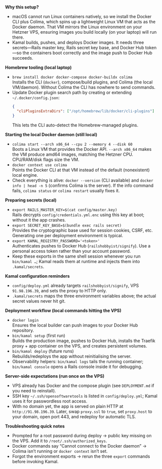 **Why this setup?**
- macOS cannot run Linux containers natively, so we install the Docker CLI plus Colima, which spins up a lightweight Linux VM that acts as the Docker daemon. That VM mirrors the Linux environment on your Hetzner VPS, ensuring images you build locally (on your laptop) will run there.
- Kamal builds, pushes, and deploys Docker images. It needs three secrets—Rails master key, Rails secret key base, and Docker Hub token—so the containers boot correctly and the image push to Docker Hub succeeds.

**Homebrew tooling (local laptop)**
- `brew install docker docker-compose docker-buildx colima`  
  Installs the CLI (`docker`), compose/build plugins, and Colima (the local VM/daemon). Without Colima the CLI has nowhere to send commands.
- Update Docker plugin search path by creating or extending `~/.docker/config.json`:
  ```json
  {
    "cliPluginsExtraDirs": ["/opt/homebrew/lib/docker/cli-plugins"]
  }
  ```
  This lets the CLI auto-detect the Homebrew-managed plugins.

**Starting the local Docker daemon (still local)**
- `colima start --arch x86_64 --cpu 2 --memory 4 --disk 60`  
  Boots a Linux VM that provides the Docker API. `--arch x86_64` makes the VM produce amd64 images, matching the Hetzner CPU. CPU/RAM/disk flags size the VM.
- `docker context use colima`  
  Points the Docker CLI at that VM instead of the default (nonexistent) local engine.
- Check everything is alive: `docker --version` (CLI available) and `docker info | head -n 5` (confirms Colima is the server). If the info command fails, `colima status` or `colima restart` usually fixes it.

**Preparing secrets (local)**
- `export RAILS_MASTER_KEY=$(cat config/master.key)`  
  Rails decrypts `config/credentials.yml.enc` using this key at boot; without it the app crashes.
- `export SECRET_KEY_BASE=$(bundle exec rails secret)`  
  Provides the cryptographic base used for session cookies, CSRF, etc. Generating one per deployment environment is typical.
- `export KAMAL_REGISTRY_PASSWORD='<token>'`  
  Authenticates pushes to Docker Hub (`railshobbyist/signify`). Use a personal access token rather than your account password.
- Keep these exports in the same shell session whenever you run `bin/kamal …`; Kamal reads them at runtime and injects them into `.kamal/secrets`.

**Kamal configuration reminders**
- `config/deploy.yml` already targets `railshobbyist/signify`, VPS `91.98.196.39`, and sets the proxy to HTTP only.
- `.kamal/secrets` maps the three environment variables above; the actual secret values never hit git.

**Deployment workflow (local commands hitting the VPS)**
- `docker login`  
  Ensures the local builder can push images to your Docker Hub repository.
- `bin/kamal setup` (first run)  
  Builds the production image, pushes to Docker Hub, installs the Traefik proxy + app container on the VPS, and creates persistent volumes.
- `bin/kamal deploy` (future runs)  
  Rebuilds/redeploys the app without reinitialising the server.
- Observability helpers: `bin/kamal logs` tails the running container; `bin/kamal console` opens a Rails console inside it for debugging.

**Server-side expectations (run once on the VPS)**
- VPS already has Docker and the compose plugin (see `DEPLOYMENT.md` if you need to reinstall).
- SSH key `~/.ssh/opensoftwaretools` is listed in `config/deploy.yml`; Kamal uses it for passwordless root access.
- With no domain yet, the app is served on plain HTTP at `http://91.98.196.39`. Later, swap `proxy.ssl` to `true`, set `proxy.host` to your domain, open port 443, and redeploy for automatic TLS.

**Troubleshooting quick notes**
- Prompted for a root password during deploy → public key missing on the VPS. Add it to `/root/.ssh/authorized_keys`.
- Docker commands say “Cannot connect to the Docker daemon” → Colima isn’t running or `docker context` isn’t set.
- Forgot the environment exports → rerun the three `export` commands before invoking Kamal.
